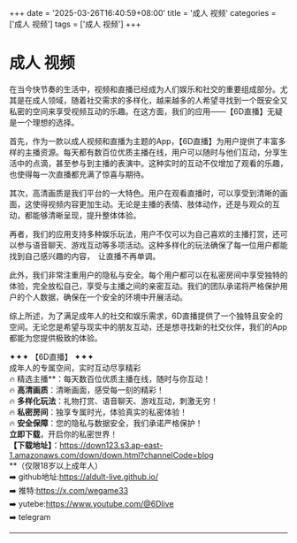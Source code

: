 +++
date = '2025-03-26T16:40:59+08:00'
title = '成人 视频'
categories = ['成人 视频']
tags = ['成人 视频']
+++

# 成人 视频

在当今快节奏的生活中，视频和直播已经成为人们娱乐和社交的重要组成部分。尤其是在成人领域，随着社交需求的多样化，越来越多的人希望寻找到一个既安全又私密的空间来享受视频互动的乐趣。在这方面，我们的应用——【6D直播】无疑是一个理想的选择。

首先，作为一款以成人视频和直播为主题的App，【6D直播】为用户提供了丰富多样的主播资源。每天都有数百位优质主播在线，用户可以随时与他们互动，分享生活中的点滴，甚至参与到主播的表演中。这种实时的互动不仅增加了观看的乐趣，也使得每一次直播都充满了惊喜与期待。

其次，高清画质是我们平台的一大特色。用户在观看直播时，可以享受到清晰的画面，这使得视频内容更加生动。无论是主播的表情、肢体动作，还是与观众的互动，都能够清晰呈现，提升整体体验。

再者，我们的应用支持多种娱乐玩法，用户不仅可以为自己喜欢的主播打赏，还可以参与语音聊天、游戏互动等多项活动。这种多样化的玩法确保了每一位用户都能找到自己感兴趣的内容，　让直播不再单调。

此外，我们非常注重用户的隐私与安全。每个用户都可以在私密房间中享受独特的体验，完全放松自己，享受与主播之间的亲密互动。我们的团队承诺将严格保护用户的个人数据，确保在一个安全的环境中开展活动。

综上所述，为了满足成年人的社交和娱乐需求，6D直播提供了一个独特且安全的空间。无论您是希望与现实中的朋友互动，还是想寻找新的社交伙伴，我们的App都能为您提供极致的体验。 

✦✦✦ 【6D直播】 ✦✦✦  
成年人的专属空间，实时互动尽享精彩  
🔥 精选主播**：每天数百位优质主播在线，随时与你互动！  
🔥 **高清画质**：清晰画面，感受每一刻的精彩！  
🔥 **多样化玩法**：礼物打赏、语音聊天、游戏互动，刺激无穷！  
🔥 **私密房间**：独享专属时光，体验真实的私密体验！  
🔥 **安全保障**：您的隐私与数据安全，我们承诺严格保护！  
**立即下载**，开启你的私密世界！  
**【下载地址】**：https://down123.s3.ap-east-1.amazonaws.com/down/down.html?channelCode=blog  
**（仅限18岁以上成年人）  
➡️ github地址:https://aldult-live.github.io/  
➡️ 推特:https://x.com/wegame33  
➡️ yutebe:https://www.youtube.com/@6Dlive  
➡️ telegram  

---
